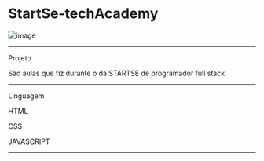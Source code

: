 # StartSe-techAcademy


![image](https://user-images.githubusercontent.com/72118415/169908300-fabfd251-30c0-4417-8981-a59ac362d0a6.png)



*******************************************************************************************************
Projeto

São aulas que fiz durante o da STARTSE de programador full stack 

*****************************************************************************************************
Linguagem

HTML

CSS


JAVASCRIPT
*****************************************************************************************************
